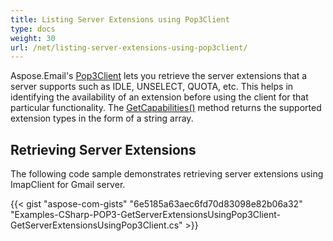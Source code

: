 ```yaml
---
title: Listing Server Extensions using Pop3Client
type: docs
weight: 30
url: /net/listing-server-extensions-using-pop3client/
---
```



Aspose.Email's [Pop3Client](https://apireference.aspose.com/net/email/aspose.email.clients.pop3/pop3client) lets you retrieve the server extensions that a server supports such as IDLE, UNSELECT, QUOTA, etc. This helps in identifying the availability of an extension before using the client for that particular functionality. The [GetCapabilities()](https://apireference.aspose.com/net/email/aspose.email.clients/emailclient/methods/getcapabilities) method returns the supported extension types in the form of a string array.
## **Retrieving Server Extensions**
The following code sample demonstrates retrieving server extensions using ImapClient for Gmail server.



{{< gist "aspose-com-gists" "6e5185a63aec6fd70d83098e82b06a32" "Examples-CSharp-POP3-GetServerExtensionsUsingPop3Client-GetServerExtensionsUsingPop3Client.cs" >}}
